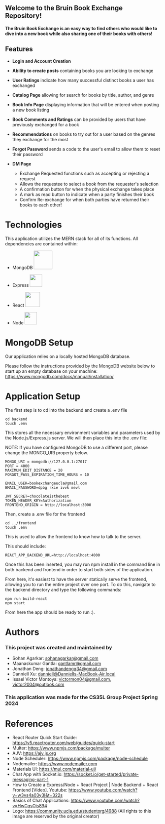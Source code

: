 ## **Welcome to the Bruin Book Exchange Repository!**
#### The Bruin Book Exchange is an easy way to find others who would like to dive into a new book while also sharing one of their books with others!

## Features
- **Login and Account Creation**

- **Ability to create posts** containing books you are looking to exchange

- **User Ratings** indicate how many successful distinct books a user has exchanged

- **Catalog Page** allowing for search for books by title, author, and genre

- **Book Info Page** displaying information that will be entered when posting a new book listing

- **Book Comments and Ratings** can be provided by users that have previously exchanged for a book

- **Recommendations** on books to try out for a user based on the genres they exchange for the most

- **Forgot Password** sends a code to the user's email to allow them to reset their password

- **DM Page**
    - Exchange Requested functions such as accepting or rejecting a request
    - Allows the requestee to select a book from the requester's selection
    - A confirmation button for when the physical exchange takes place
    - A mark as read button to indicate when a party finishes their book
    - Confirm Re-exchange for when both parties have returned their books to each other!

# Technologies
This application utilizes the MERN stack for all of its functions. All dependencies are contained within:

- MongoDB <img src = https://1000logos.net/wp-content/uploads/2020/08/MongoDB-Emblem.jpg width = 60 px>

- Express <img src = https://ajeetchaulagain.com/static/7cb4af597964b0911fe71cb2f8148d64/87351/express-js.png width = 40px>
- React <img src = https://www.pngitem.com/pimgs/m/664-6644509_icon-react-js-logo-hd-png-download.png width = 48px>
- Node <img src = https://cdn1.iconfinder.com/data/icons/programing-development-8/24/node_js_logo-1024.png width= 40px>


# MongoDB Setup

Our application relies on a locally hosted MongoDB database.

Please follow the instructions provided by the MongoDB website below to start up an empty database on your machine:
https://www.mongodb.com/docs/manual/installation/

# Application Setup

The first step is to cd into the backend and create a .env file
```
cd backend
touch .env
```
This stores all the necessary environment variables and parameters used by the Node.js/Express.js server.
We will then place this into the .env file:

NOTE: If you have configured MongoDB to use a different port, please change the MONGO_URI property
below.

```
MONGO_URI = mongodb://127.0.0.1:27017
PORT = 4000
MAXIMUM_EDIT_DISTANCE = 20
FORGOT_PASS_EXPIRATION_TIME_HOURS = 10

EMAIL_USER=bookexchangeucla@gmail.com
EMAIL_PASSWORD=dpbg rxie ivvk mevl

JWT_SECRET=chocolateisthebest
TOKEN_HEADER_KEY=Authorization
FRONTEND_ORIGIN = http://localhost:3000
```

Then, create a .env file for the frontend
```
cd ../frontend
touch .env
```

This is used to allow the frontend to know how to talk to the server.

This should include:
```
REACT_APP_BACKEND_URL=http://localhost:4000
```

Once this has been inserted, you may run npm install in the command line in both backend and frontend in order to start both sides of the application.

From here, it's easiest to have the server statically serve the frontend, allowing you to run the entire project
over one port. To do this, navigate to the backend directory and type the following commands:
```
npm run build-react
npm start
```

From here the app should be ready to run :).


# Authors
### This project was created and maintained by 
- Sohan Agarkar: sohanagarkar@gmail.com
- Maanaskumar Gantla: gantlamr@gmail.com
- Jonathan Deng: jonathandengq34@gmail.com
- Danniell Xu: danniell@Danniells-MacBook-Air.local
- Issael Victor Montoya: victormon04@gmail.com, victor2004@outlook.com

### This application was made for the CS35L Group Project Spring 2024

# References

- React Router Quick Start Guide: https://v5.reactrouter.com/web/guides/quick-start
- Multer: https://www.npmjs.com/package/multer
- AJV: https://ajv.js.org
- Node Scheduler: https://www.npmjs.com/package/node-schedule
- Nodemailer: https://www.nodemailer.com
- Materials UI: https://mui.com/material-ui/
- Chat App with Socket.io: https://socket.io/get-started/private-messaging-part-1
- How to Create a Express/Node + React Project | Node Backend + React Frontend [Video]. Youtube: https://www.youtube.com/watch?v=w3vs4a03y3I&t=322s
- Basics of Chat Applications: https://www.youtube.com/watch?v=HwCqsOis894
- Logo: https://community.ucla.edu/studentorg/4988 (All rights to this image are reserved by the original creator)

